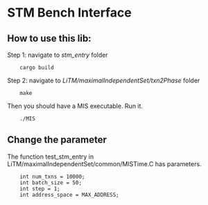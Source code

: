 # STM Bench Interface

## How to use this lib:

Step 1: navigate to *stm_entry* folder

        cargo build

Step 2: navigate to *LiTM/maximalIndependentSet/txn2Phase* folder

        make

Then you should have a MIS executable. Run it.

        ./MIS

## Change the parameter

The function test_stm_entry in LiTM/maximalIndependentSet/common/MISTime.C has parameters.

        int num_txns = 10000;
        int batch_size = 50;
        int step = 1;
        int address_space = MAX_ADDRESS;